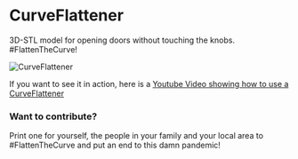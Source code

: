 # CurveFlattener
3D-STL model for opening doors without touching the knobs. #FlattenTheCurve!

![CurveFlattener](https://i0.wp.com/makerspacebonn.de/wp-content/uploads/2020/03/Curve-flattner-Plexiglas-Twitter.jpg)

If you want to see it in action, here is a [Youtube Video showing how to use a CurveFlattener](https://www.youtube.com/watch?v=yDsE5qyhBlk)

### Want to contribute?
Print one for yourself, the people in your family and your local area to #FlattenTheCurve and put an end to this damn pandemic!
